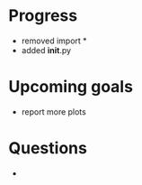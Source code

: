 # Progress
- removed import *
- added __init__.py

# Upcoming goals
- report more plots

# Questions
- 